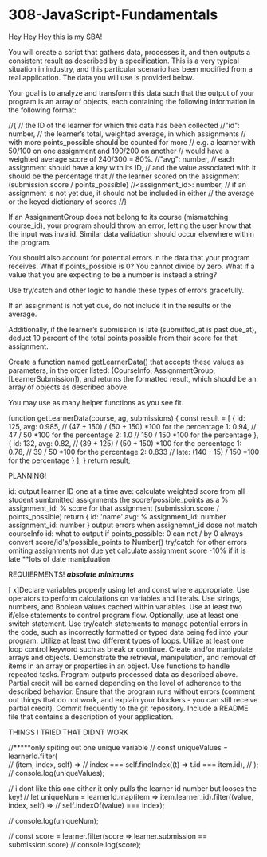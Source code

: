 # 308-JavaScript-Fundamentals
Hey Hey Hey this is my SBA!

You will create a script that gathers data, processes it, and then outputs a consistent result as described by a specification. This is a very typical situation in industry, and this particular scenario has been modified from a real application. The data you will use is provided below.

Your goal is to analyze and transform this data such that the output of your program is an array of objects, each containing the following information in the following format:

//{
    // the ID of the learner for which this data has been collected
      //"id": number,
    // the learner’s total, weighted average, in which assignments
    // with more points_possible should be counted for more
    // e.g. a learner with 50/100 on one assignment and 190/200 on another
    // would have a weighted average score of 240/300 = 80%.
      //"avg": number,
    // each assignment should have a key with its ID,
    // and the value associated with it should be the percentage that
    // the learner scored on the assignment (submission.score / points_possible)
      //<assignment_id>: number,
    // if an assignment is not yet due, it should not be included in either
    // the average or the keyed dictionary of scores
//} 

If an AssignmentGroup does not belong to its course (mismatching course_id), your program should throw an error, letting the user know that the input was invalid. Similar data validation should occur elsewhere within the program.

You should also account for potential errors in the data that your program receives. What if points_possible is 0? You cannot divide by zero. What if a value that you are expecting to be a number is instead a string? 

Use try/catch and other logic to handle these types of errors gracefully.

If an assignment is not yet due, do not include it in the results or the average. 

Additionally, if the learner’s submission is late (submitted_at is past due_at), deduct 10 percent of the total points possible from their score for that assignment.

Create a function named getLearnerData() that accepts these values as parameters, in the order listed: (CourseInfo, AssignmentGroup, [LearnerSubmission]), and returns the formatted result, which should be an array of objects as described above.

You may use as many helper functions as you see fit.

function getLearnerData(course, ag, submissions) {
  const result = [
    {
      id: 125,
      avg: 0.985, // (47 + 150) / (50 + 150) *100 for the percentage 
      1: 0.94, // 47 / 50 *100 for the percentage 
      2: 1.0 // 150 / 150 *100 for the percentage 
    },
    {
      id: 132,
      avg: 0.82, // (39 + 125) / (50 + 150) *100 for the percentage 
      1: 0.78, // 39 / 50 *100 for the percentage 
      2: 0.833 // late: (140 - 15) / 150 *100 for the percentage 
    }
  ];
}
  return result;

PLANNING!

id: output learner ID one at a time
ave: calculate weighted score from all student sumbmitted assignments the score/possible_points as a %
assignment_id: % score for that assignment (submission.score / points_possible)
return {
  id: 'name'
  avg: %
  assignment_id: number
  assignment_id: number
}
output errors when assignemnt_id dose not match courseInfo id:
what to output if points_possible: 0 can not / by 0
always convert score/id's/possible_points to Number()
try/catch for other errors 
omiting assignments not due yet
calculate assignment score -10% if it is late **lots of date manipluation

REQUIERMENTS! *****absolute minimums*****

[ x]Declare variables properly using let and const where appropriate.
Use operators to perform calculations on variables and literals.
Use strings, numbers, and Boolean values cached within variables.
Use at least two if/else statements to control program flow. Optionally, use at least one switch statement.
Use try/catch statements to manage potential errors in the code, such as incorrectly formatted or typed data being fed into your program.
Utilize at least two different types of loops.
Utilize at least one loop control keyword such as break or continue.
Create and/or manipulate arrays and objects.
Demonstrate the retrieval, manipulation, and removal of items in an array or properties in an object.
Use functions to handle repeated tasks.
Program outputs processed data as described above. Partial credit will be earned depending on the level of adherence to the described behavior.
Ensure that the program runs without errors (comment out things that do not work, and explain your blockers - you can still receive partial credit).
Commit frequently to the git repository.
Include a README file that contains a description of your application.


THINGS I TRIED THAT DIDNT WORK

//*****only spiting out one unique variable
// const uniqueValues = learnerId.filter(  
//   (item, index, self) =>
//     index === self.findIndex((t) => t.id === item.id),
// );
// console.log(uniqueValues);

// i dont like this one either it only pulls the learner id number but looses the key!
// let uniqueNum = learnerId.map(item => item.learner_id).filter((value, index, self) =>
//   self.indexOf(value) === index);

// console.log(uniqueNum);

// const score = learner.filter(score => learner.submission == submission.score)
// console.log(score);